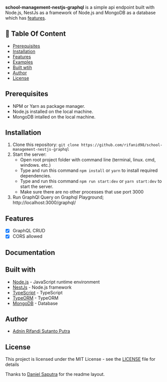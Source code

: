 **school-management-nestjs-graphql** is a simple api endpoint built with Node.js, NestJs as a framework of Node.js and MongoDB as a database which has [features](#features).

## :memo: Table Of Content

- [Prerequisites](#prerequisites)
- [Installation](#installation)
- [Features](#features)
- [Examples](#examples)
- [Built wtih](#features)
- [Author](#author)
- [License](#license)

## Prerequisites

- NPM or Yarn as package manager.
- Node.js installed on the local machine.
- MongoDB intalled on the local machine.

## Installation

1. Clone this repository:
   `git clone https://github.com/rifanid98/school-management-nestjs-graphql`
2. Start the server:
   - Open root project folder with command line (terminal, linux. cmd, windows. etc.)
   - Type and run this command `npm install` or `yarn` to install required dependencies.
   - Type and run this command `npm run start:dev` or `yarn start:dev` to start the server.
   - Make sure there are no other processes that use port 3000
3. Run GraphQl Query on Graphql Playground; http://localhost:3000/graphql/

## Features

- [x] GraphQL CRUD
- [x] CORS allowed

## Documentation

## Built with

- [Node.js](http://nodejs.org/) - JavaScript runtime environment
- [NestJs](https://nestjs.com/) - Node.js framework
- [TypeScript](https://www.typescriptlang.org/) - TypeScript
- [TypeORM](https://typeorm.io/) - TypeORM
- [MongoDB](https://www.mongodb.com/) - Database

## Author

- [Adnin Rifandi Sutanto Putra](https://www.linkedin.com/in/adnin-rifandi/)

## License

This project is licensed under the MIT License - see the [LICENSE](https://github.com/rifanid98/school-management-nestjs-graphql/blob/master/LICENSE) file for details

Thanks to [Daniel Saputra](https://www.linkedin.com/in/danielwetan/) for the readme layout.
